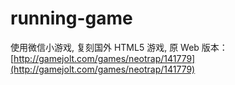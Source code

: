 # running-game

使用微信小游戏, 复刻国外 HTML5 游戏, 原 Web 版本：[http://gamejolt.com/games/neotrap/141779](http://gamejolt.com/games/neotrap/141779)
